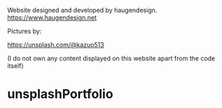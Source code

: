 Website designed and developed by haugendesign.
https://www.haugendesign.net


Pictures by:

https://unsplash.com/@kazuo513


(I do not own any content displayed on this website apart from the code itself)

# unsplashPortfolio
